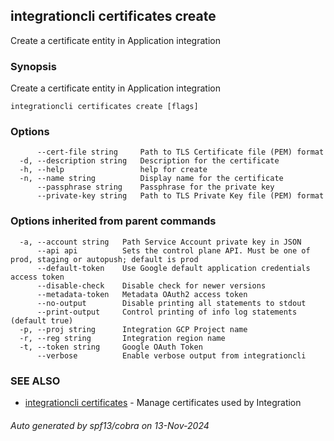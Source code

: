 ## integrationcli certificates create

Create a certificate entity in Application integration

### Synopsis

Create a certificate entity in Application integration

```
integrationcli certificates create [flags]
```

### Options

```
      --cert-file string     Path to TLS Certificate file (PEM) format
  -d, --description string   Description for the certificate
  -h, --help                 help for create
  -n, --name string          Display name for the certificate
      --passphrase string    Passphrase for the private key
      --private-key string   Path to TLS Private Key file (PEM) format
```

### Options inherited from parent commands

```
  -a, --account string   Path Service Account private key in JSON
      --api api          Sets the control plane API. Must be one of prod, staging or autopush; default is prod
      --default-token    Use Google default application credentials access token
      --disable-check    Disable check for newer versions
      --metadata-token   Metadata OAuth2 access token
      --no-output        Disable printing all statements to stdout
      --print-output     Control printing of info log statements (default true)
  -p, --proj string      Integration GCP Project name
  -r, --reg string       Integration region name
  -t, --token string     Google OAuth Token
      --verbose          Enable verbose output from integrationcli
```

### SEE ALSO

* [integrationcli certificates](integrationcli_certificates.md)	 - Manage certificates used by Integration

###### Auto generated by spf13/cobra on 13-Nov-2024
